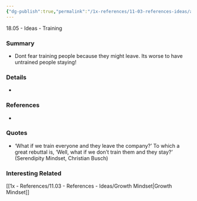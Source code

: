 ```yaml
---
{"dg-publish":true,"permalink":"/1x-references/11-03-references-ideas/always-train/","dgHomeLink":true,"dgPassFrontmatter":false,"dgShowBacklinks":true,"dgShowLocalGraph":false,"dgShowInlineTitle":true}
---
```



18.05 - Ideas - Training

### Summary
- Dont fear training people because they might leave. Its worse to have untrained people staying!

### Details
- 

### References
- 

### Quotes
- ‘What if we train everyone and they leave the company?’ To which a great rebuttal is, ‘Well, what if we don’t train them and they stay?’ (Serendipity Mindset, Christian Busch)

### Interesting Related
[[1x - References/11.03 - References - Ideas/Growth Mindset|Growth Mindset]]

